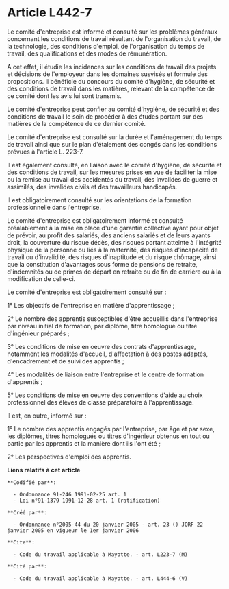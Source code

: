 # Article L442-7

Le comité d'entreprise est informé et consulté sur les problèmes généraux concernant les conditions de travail résultant de
l'organisation du travail, de la technologie, des conditions d'emploi, de l'organisation du temps de travail, des
qualifications et des modes de rémunération.

A cet effet, il étudie les incidences sur les conditions de travail des projets et décisions de l'employeur dans les domaines
susvisés et formule des propositions. Il bénéficie du concours du comité d'hygiène, de sécurité et des conditions de travail
dans les matières, relevant de la compétence de ce comité dont les avis lui sont transmis.

Le comité d'entreprise peut confier au comité d'hygiène, de sécurité et des conditions de travail le soin de procéder à des
études portant sur des matières de la compétence de ce dernier comité.

Le comité d'entreprise est consulté sur la durée et l'aménagement du temps de travail ainsi que sur le plan d'étalement des
congés dans les conditions prévues à l'article L. 223-7.

Il est également consulté, en liaison avec le comité d'hygiène, de sécurité et des conditions de travail, sur les mesures
prises en vue de faciliter la mise ou la remise au travail des accidentés du travail, des invalides de guerre et assimilés,
des invalides civils et des travailleurs handicapés.

Il est obligatoirement consulté sur les orientations de la formation professionnelle dans l'entreprise.

Le comité d'entreprise est obligatoirement informé et consulté préalablement à la mise en place d'une garantie collective
ayant pour objet de prévoir, au profit des salariés, des anciens salariés et de leurs ayants droit, la couverture du risque
décès, des risques portant atteinte à l'intégrité physique de la personne ou liés à la maternité, des risques d'incapacité de
travail ou d'invalidité, des risques d'inaptitude et du risque chômage, ainsi que la constitution d'avantages sous forme de
pensions de retraite, d'indemnités ou de primes de départ en retraite ou de fin de carrière ou à la modification de celle-ci.

Le comité d'entreprise est obligatoirement consulté sur :

1° Les objectifs de l'entreprise en matière d'apprentissage ;

2° Le nombre des apprentis susceptibles d'être accueillis dans l'entreprise par niveau initial de formation, par diplôme,
titre homologué ou titre d'ingénieur préparés ;

3° Les conditions de mise en oeuvre des contrats d'apprentissage, notamment les modalités d'accueil, d'affectation à des
postes adaptés, d'encadrement et de suivi des apprentis ;

4° Les modalités de liaison entre l'entreprise et le centre de formation d'apprentis ;

5° Les conditions de mise en oeuvre des conventions d'aide au choix professionnel des élèves de classe préparatoire à
l'apprentissage.

Il est, en outre, informé sur :

1° Le nombre des apprentis engagés par l'entreprise, par âge et par sexe, les diplômes, titres homologués ou titres
d'ingénieur obtenus en tout ou partie par les apprentis et la manière dont ils l'ont été ;

2° Les perspectives d'emploi des apprentis.

**Liens relatifs à cet article**

	**Codifié par**:

	  - Ordonnance 91-246 1991-02-25 art. 1
	  - Loi n°91-1379 1991-12-28 art. 1 (ratification)

	**Créé par**:

	  - Ordonnance n°2005-44 du 20 janvier 2005 - art. 23 () JORF 22 janvier 2005 en vigueur le 1er janvier 2006

	**Cite**:

	  - Code du travail applicable à Mayotte. - art. L223-7 (M)

	**Cité par**:

	  - Code du travail applicable à Mayotte. - art. L444-6 (V)
